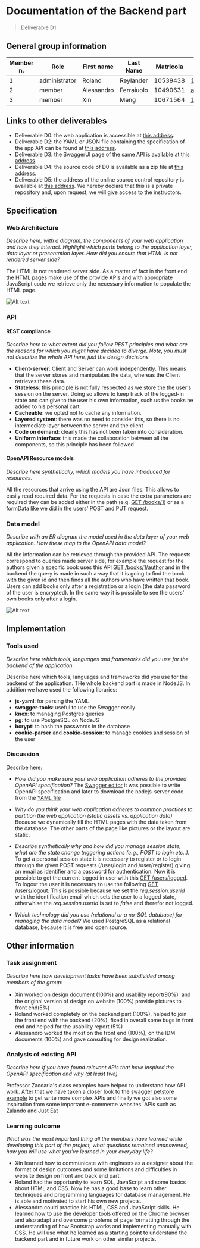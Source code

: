 # Documentation of the Backend part
> Deliverable D1
## General group information
| Member n. | Role | First name | Last Name | Matricola | Email address |
| --------- | ------------- | ---------- | --------- | --------- | --------------- | 
| 1 | administrator | Roland | Reylander | 10539438 | 10539438@polimi.it | 
| 2 | member | Alessandro | Ferraiuolo | 10490631 | alessandromarco.ferraiuolo@mail.polimi.it | 
| 3 | member | Xin | Meng | 10671564 | 10671564@polimi.it |
## Links to other deliverables
- Deliverable D0: the web application is accessible at [this address](https://hypermedia-app.herokuapp.com).
- Deliverable D2: the YAML or JSON file containing the specification of the app API can be found at [this address](https://hypermedia-app.herokuapp.com/backend/spec.yaml).
- Deliverable D3: the SwaggerUI page of the same API is available at [this address](https://hypermedia-app.herokuapp.com/backend/swaggerui).
- Deliverable D4: the source code of D0 is available as a zip file at [this address](https://hypermedia-app.herokuapp.com/backend/app.zip).
- Deliverable D5: the address of the online source control repository is available at [this address](https://github.com/rockplayer007/HypermediaProject.git). 
We hereby declare that this is a private repository and, upon request, we will give access to the instructors.
## Specification
### Web Architecture
*Describe here, with a diagram, the components of your web application and how they interact. Highlight which parts belong to the application layer, data layer or presentation layer. How did you ensure that HTML is not rendered server side?*


The HTML is not rendered server side. As a matter of fact in the front end the HTML pages make use of the provide APIs and with appropriate JavaScript code we retrieve only the necessary information to populate the HTML page.

![Alt text](web%20architecture.svg)
### API
#### REST compliance
*Describe here to what extent did you follow REST principles and what are the reasons for which you might have decided to diverge. Note, you must not describe the whole API here, just the design decisions.*

- **Client-server**: Client and Server can work independently. This means that the server stores and manipulates the data, whereas the Client retrieves these data. 
- **Stateless**: this principle is not fully respected as we store the the user's session on the server. Doing so allows to keep track of the logged-in state and can give to the user his own information, such us the books he added to his personal cart.
- **Cacheable**: we opted not to cache any information.
- **Layered system**: there was no need to consider this, so there is no intermediate layer between the server and the client
- **Code on demand**: clearly this has not been taken into consideration.
- **Uniform interface**: this made the collaboration between all the components, so this principle has been followed
#### OpenAPI Resource models
*Describe here synthetically, which models you have introduced for resources.*

All the resources that arrive using the API are Json files. This allows to easily read required data. For the requests in case the extra parameters are required they can be added either in the path (e.g. [GET /books/1](http://hypermedia-app.herokuapp.com/v2/books/1)) or as a formData like we did in the users' POST and PUT request.
### Data model
*Describe with an ER diagram the model used in the data layer of your web application. How these map to the OpenAPI data model?*

All the information can be retrieved through the provided API. The requests correspond to queries made server side, for example the request for the authors given a specific book uses this API [GET /books/1/author](https://hypermedia-app.herokuapp.com/v2/books/1/author) and in the backend the query is made in such a way that it is going to find the book with the given id and then finds all the authors who have written that book.
Users can add books only after a registration or a login (the data password of the user is encrypted). In the same way it is possible to see the users' own books only after a login.

![Alt text](er_diagram.svg)
## Implementation
### Tools used
*Describe here which tools, languages and frameworks did you use for the backend of the application.*

Describe here which tools, languages and frameworks did you use for the backend of the application.
THe whole backend part is made in NodeJS. In addition we have used the following libraries:
- **js-yaml**: for parsing the YAML
- **swagger-tools**: useful to use the Swagger easily
- **knex**: to managing Postgres queries
- **pg**: to use PostgreSQL on NodeJS
- **bcrypt**: to hash the passwords in the database
- **cookie-parser** and **cookie-session**: to manage cookies and session of the user
### Discussion
Describe here:
- *How did you make sure your web application adheres to the provided OpenAPI specification?*
The [Swagger editor](https://editor.swagger.io/) it was possible to write OpenAPI specification and later to download the nodejs-server code from the [YAML file](https://hypermedia-app.herokuapp.com/backend/spec.yaml)

- *Why do you think your web application adheres to common practices to partition the web application (static assets vs. application data)*
Because we dynamically fill the HTML pages with the data taken from the database. The other parts of the page like pictures or the layout are static.

- *Describe synthetically why and how did you manage session state, what are the state change triggering actions (e.g., POST to login etc..).*
To get a personal session state it is necessary to register or to login through the given POST requests (/user/login and /user/register) giving an email as identifier and a password for authentication. Now it is possible to get the current logged in user with this [GET /users/logged](https://hypermedia-app.herokuapp.com/v2/users/logged). To logout the user it is necessary to use the following [GET /users/logout](https://hypermedia-app.herokuapp.com/v2/users/logout).
This is possible because we set the *req.session.userid* with the identification email which sets the user to a logged state, otherwhise the *req.session.userid* is set to *false* and therefor not logged.

- *Which technology did you use (relational or a no-SQL database) for managing the data model?*
We used PostgreSQL as a relational database, because it is free and open source.

## Other information
### Task assignment
*Describe here how development tasks have been subdivided among members of the group:*
- Xin worked on design document (100%) and usability report(90%）and the original version of design on website (100%) provide pictures to front end(5%)
- Roland worked completely on the backend part (100%), helped to join the front end with the backend (20%), fixed in overall some bugs in front end and helped for the usability report (5%)
- Alessandro worked the most on the front end (100%), on the IDM documents (100%) and gave consulting for design realization.
### Analysis of existing API
*Describe here if you have found relevant APIs that have inspired the OpenAPI specification and why (at least two).*

Professor Zaccaria's class examples have helped to understand how API work. After that we have taken a closer look to the [swagger petstore example](https://petstore.swagger.io) to get write more complex APIs and finally we got also some inspiration from some important e-commerce websites' APIs such as [Zalando](https://any-api.com/zalando_com/zalando_com/docs/API_Description) and [Just Eat](https://any-api.com/je_apis_com/je_apis_com/docs/application)
### Learning outcome
*What was the most important thing all the members have learned while developing this part of the project, what questions remained unanswered, how you will use what you've learned in your everyday life?*
- Xin learned how to communicate with engineers as a designer about the format of design outcomes and some limitations and difficulties in website design on front and back end part.
- Roland had the opportunity to learn SQL, JavaScript and some basics about HTML and CSS. Now he has a good base to learn other techniques and programming languages for database management. He is able and motivated to start his own new projects.
- Alessandro could practice his HTML, CSS and JavaScript skills. He learned how to use the developer tools offered on the Chrome browser and also adapt and overcome problems of page formatting through the understanding of how Bootstrap works and implementing manually with CSS. He will use what he learned as a starting point to understand the backend part and in future work on other similar projects.